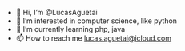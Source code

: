 - 👋 Hi, I’m @LucasAguetai
- 👀 I’m interested in computer science, like python
- 🌱 I’m currently learning php, java
- 📫 How to reach me lucas.aguetai@icloud.com

<!---
LucasAguetai/LucasAguetai is a ✨ special ✨ repository because its `README.md` (this file) appears on your GitHub profile.
You can click the Preview link to take a look at your changes.
--->
